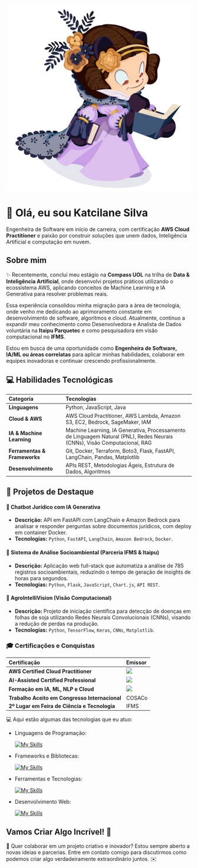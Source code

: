 <div align="center">
  <img src="./img.png" alt="Software Developer" width="600">
</div>

# 🚀 Olá, eu sou Katcilane Silva

Engenheira de Software em início de carreira, com certificação **AWS Cloud Practitioner** e paixão por construir soluções que unem dados, Inteligência Artificial e computação em nuvem.

## Sobre mim

✨ Recentemente, concluí meu estágio na **Compass UOL** na trilha de **Data & Inteligência Artificial**, onde desenvolvi projetos práticos utilizando o ecossistema AWS, aplicando conceitos de Machine Learning e IA Generativa para resolver problemas reais.

Essa experiência consolidou minha migração para a área de tecnologia, onde venho me dedicando ao aprimoramento constante em desenvolvimento de software, algoritmos e cloud. Atualmente, continuo a expandir meu conhecimento como Desenvolvedora e Analista de Dados voluntária na **Itaipu Parquetec** e como pesquisadora em visão computacional no **IFMS**.

Estou em busca de uma oportunidade como **Engenheira de Software, IA/ML ou áreas correlatas** para aplicar minhas habilidades, colaborar em equipes inovadoras e continuar crescendo profissionalmente.

## 💻 Habilidades Tecnológicas

| Categoria | Tecnologias |
| :--- | :--- |
| **Linguagens** | Python, JavaScript, Java |
| **Cloud & AWS** | AWS Cloud Practitioner, AWS Lambda, Amazon S3, EC2, Bedrock, SageMaker, IAM |
| **IA & Machine Learning** | Machine Learning, IA Generativa, Processamento de Linguagem Natural (PNL), Redes Neurais (CNNs), Visão Computacional, RAG |
| **Ferramentas & Frameworks** | Git, Docker, Terraform, Boto3, Flask, FastAPI, LangChain, Pandas, Matplotlib |
| **Desenvolvimento** | APIs REST, Metodologias Ágeis, Estrutura de Dados, Algoritmos |

## 🚀 Projetos de Destaque

#### 🤖 Chatbot Jurídico com IA Generativa
- **Descrição:** API em FastAPI com LangChain e Amazon Bedrock para analisar e responder perguntas sobre documentos jurídicos, com deploy em container Docker.
- **Tecnologias:** `Python`, `FastAPI`, `LangChain`, `Amazon Bedrock`, `Docker`.

#### 🌿 Sistema de Análise Socioambiental (Parceria IFMS & Itaipu)
- **Descrição:** Aplicação web full-stack que automatiza a análise de 785 registros socioambientais, reduzindo o tempo de geração de insights de horas para segundos.
- **Tecnologias:** `Python`, `Flask`, `JavaScript`, `Chart.js`, `API REST`.

#### 🌾 AgroIntelliVision (Visão Computacional)
- **Descrição:** Projeto de iniciação científica para detecção de doenças em folhas de soja utilizando Redes Neurais Convolucionais (CNNs), visando a redução de perdas na produção.
- **Tecnologias:** `Python`, `TensorFlow`, `Keras`, `CNNs`, `Matplotlib`.

### 🎓 Certificações e Conquistas

| Certificação | Emissor |
| :--- | :--- |
| **AWS Certified Cloud Practitioner** | <img src="https://cdn.simpleicons.org/amazonaws/FF9900" height="25"> |
| **AI-Assisted Certified Professional** | <img src="https://www.compass.uol/wp-content/uploads/2023/07/logo-compass-UOL.png" height="25"> |
| **Formação em IA, ML, NLP e Cloud** | <img src="https://cdn.simpleicons.org/udemy/A435F0" height="25"> |
| **Trabalho Aceito em Congresso Internacional** | COSACo |
| **2º Lugar em Feira de Ciência e Tecnologia** | IFMS |

💻 Aqui estão algumas das tecnologias que eu atuo:

-  Linguagens de Programação: 

    [![My Skills](https://skillicons.dev/icons?i=java,javascript,python,nodejs,opencv,pytorch,regex,tensorflow)](https://skillicons.dev)
- Frameworks e Bibliotecas: 

    [![My Skills](https://skillicons.dev/icons?i=mysql,aws,docker,postman)](https://skillicons.dev)
- Ferramentas e Tecnologias: 

    [![My Skills](https://skillicons.dev/icons?i=git,github,vscode)](https://skillicons.dev)
- Desenvolvimento Web:

    [![My Skills](https://skillicons.dev/icons?i=html,css)](https://skillicons.dev) 




## Vamos Criar Algo Incrível! 💫

💬 Quer colaborar em um projeto criativo e inovador? Estou sempre aberto a novas ideias e parcerias. Entre em contato comigo para discutirmos como podemos criar algo verdadeiramente extraordinário juntos. ✉️


